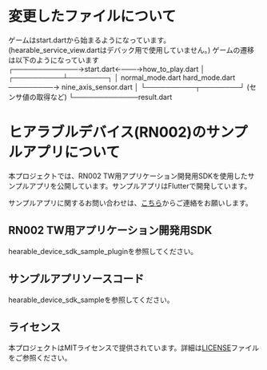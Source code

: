 # 変更したファイルについて
ゲームはstart.dartから始まるようになっています。
(hearable_service_view.dartはデバック用で使用していません。)
ゲームの遷移は以下のようになっています
 ┌─────────────→start.dart←───→how_to_play.dart
 │        ┌──────────┴────────┐
 │ normal_mode.dart     hard_mode.dart  ─────────→ nine_axis_sensor.dart
 │        └──────────┬────────┘       (センサ値の取得など)
 └─────────────result.dart

# ヒアラブルデバイス(RN002)のサンプルアプリについて
本プロジェクトでは、RN002 TW用アプリケーション開発用SDKを使用したサンプルアプリを公開しています。サンプルアプリはFlutterで開発しています。

サンプルアプリに関するお問い合わせは、[こちら](https://github.com/HearableDev/Hearable/issues)からご連絡をお願いします。

## RN002 TW用アプリケーション開発用SDK
hearable_device_sdk_sample_pluginを参照してください。

## サンプルアプリソースコード
hearable_device_sdk_sampleを参照してください。

## ライセンス
本プロジェクトはMITライセンスで提供されています。詳細は[LICENSE](LICENSE)ファイルをご参照ください。
